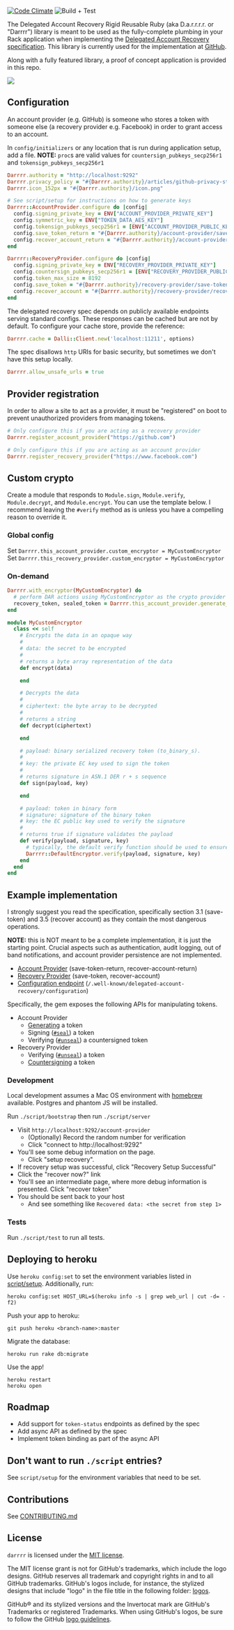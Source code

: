 [![Code Climate](https://codeclimate.com/github/github/darrrr/badges/gpa.svg)](https://codeclimate.com/github/github/darrrr)
![Build + Test](https://github.com/github/darrrr/workflows/Build%20+%20Test/badge.svg?branch=master)

The Delegated Account Recovery Rigid Reusable Ruby (aka D.a.r.r.r.r. or "Darrrr") library is meant to be used as the fully-complete plumbing in your Rack application when implementing the [Delegated Account Recovery specification](https://github.com/facebook/DelegatedRecoverySpecification). This library is currently used for the implementation at [GitHub](https://githubengineering.com/recover-accounts-elsewhere/).

Along with a fully featured library, a proof of concept application is provided in this repo.

![](/logos/dar-logo-transparent-small.png)

## Configuration

An account provider (e.g. GitHub) is someone who stores a token with someone else (a recovery provider e.g. Facebook) in order to grant access to an account.

In `config/initializers` or any location that is run during application setup, add a file. **NOTE:** `proc`s are valid values for `countersign_pubkeys_secp256r1` and `tokensign_pubkeys_secp256r1`

```ruby
Darrrr.authority = "http://localhost:9292"
Darrrr.privacy_policy = "#{Darrrr.authority}/articles/github-privacy-statement/"
Darrrr.icon_152px = "#{Darrrr.authority}/icon.png"

# See script/setup for instructions on how to generate keys
Darrrr::AccountProvider.configure do |config|
  config.signing_private_key = ENV["ACCOUNT_PROVIDER_PRIVATE_KEY"]
  config.symmetric_key = ENV["TOKEN_DATA_AES_KEY"]
  config.tokensign_pubkeys_secp256r1 = [ENV["ACCOUNT_PROVIDER_PUBLIC_KEY"]] || lambda { |provider, context| "you wouldn't do this in real life but procs are supported for this value" }
  config.save_token_return = "#{Darrrr.authority}/account-provider/save-token-return"
  config.recover_account_return = "#{Darrrr.authority}/account-provider/recover-account-return"
end

Darrrr::RecoveryProvider.configure do |config|
  config.signing_private_key = ENV["RECOVERY_PROVIDER_PRIVATE_KEY"]
  config.countersign_pubkeys_secp256r1 = [ENV["RECOVERY_PROVIDER_PUBLIC_KEY"]] || lambda { |provider, context| "you wouldn't do this in real life but procs are supported for this value" }
  config.token_max_size = 8192
  config.save_token = "#{Darrrr.authority}/recovery-provider/save-token"
  config.recover_account = "#{Darrrr.authority}/recovery-provider/recover-account"
end
```

The delegated recovery spec depends on publicly available endpoints serving standard configs. These responses can be cached but are not by default. To configure your cache store, provide the reference:

```ruby
Darrrr.cache = Dalli::Client.new('localhost:11211', options)
```

The spec disallows `http` URIs for basic security, but sometimes we don't have this setup locally.

```ruby
Darrrr.allow_unsafe_urls = true
```

## Provider registration

In order to allow a site to act as a provider, it must be "registered" on boot to prevent unauthorized providers from managing tokens.

```ruby
# Only configure this if you are acting as a recovery provider
Darrrr.register_account_provider("https://github.com")

# Only configure this if you are acting as an account provider
Darrrr.register_recovery_provider("https://www.facebook.com")
```

## Custom crypto

Create a module that responds to `Module.sign`, `Module.verify`, `Module.decrypt`, and `Module.encrypt`. You can use the template below. I recommend leaving the `#verify` method as is unless you have a compelling reason to override it.

### Global config

Set `Darrrr.this_account_provider.custom_encryptor = MyCustomEncryptor`
Set `Darrrr.this_recovery_provider.custom_encryptor = MyCustomEncryptor`

### On-demand

```ruby
Darrrr.with_encryptor(MyCustomEncryptor) do
  # perform DAR actions using MyCustomEncryptor as the crypto provider
  recovery_token, sealed_token = Darrrr.this_account_provider.generate_recovery_token(data: "foo", audience: recovery_provider, context: { user: current_user })
end
```

```ruby
module MyCustomEncryptor
  class << self
    # Encrypts the data in an opaque way
    #
    # data: the secret to be encrypted
    #
    # returns a byte array representation of the data
    def encrypt(data)

    end

    # Decrypts the data
    #
    # ciphertext: the byte array to be decrypted
    #
    # returns a string
    def decrypt(ciphertext)

    end

    # payload: binary serialized recovery token (to_binary_s).
    #
    # key: the private EC key used to sign the token
    #
    # returns signature in ASN.1 DER r + s sequence
    def sign(payload, key)

    end

    # payload: token in binary form
    # signature: signature of the binary token
    # key: the EC public key used to verify the signature
    #
    # returns true if signature validates the payload
    def verify(payload, signature, key)
      # typically, the default verify function should be used to ensure compatibility
      Darrrr::DefaultEncryptor.verify(payload, signature, key)
    end
  end
end
```

## Example implementation

I strongly suggest you read the specification, specifically section 3.1 (save-token) and 3.5 (recover account) as they contain the most dangerous operations.

**NOTE:** this is NOT meant to be a complete implementation, it is just the starting point. Crucial aspects such as authentication, audit logging, out of band notifications, and account provider persistence are not implemented.

* [Account Provider](controllers/account_provider_controller.rb) (save-token-return, recover-account-return)
* [Recovery Provider](controllers/recovery_provider_controller.rb) (save-token, recover-account)
* [Configuration endpoint](controllers/well_known_config_controller.rb) (`/.well-known/delegated-account-recovery/configuration`)

Specifically, the gem exposes the following APIs for manipulating tokens.
* Account Provider
  * [Generating](https://github.com/github/darrrr/blob/faafda5b1773e077c9c10b55b46216f97d13cd3b/lib/github/delegated_account_recovery/account_provider.rb#L49) a token
  * Signing ([`#seal`](https://github.com/github/darrrr/blob/faafda5b1773e077c9c10b55b46216f97d13cd3b/lib/github/delegated_account_recovery/crypto_helper.rb#L13)) a token
  * Verifying ([`#unseal`](https://github.com/github/darrrr/blob/faafda5b1773e077c9c10b55b46216f97d13cd3b/lib/github/delegated_account_recovery/crypto_helper.rb#L30)) a countersigned token
* Recovery Provider
  * Verifying ([`#unseal`](https://github.com/github/darrrr/blob/faafda5b1773e077c9c10b55b46216f97d13cd3b/lib/github/delegated_account_recovery/crypto_helper.rb#L30)) a token
  * [Countersigning](https://github.com/github/darrrr/blob/faafda5b1773e077c9c10b55b46216f97d13cd3b/lib/github/delegated_account_recovery/recovery_provider.rb#L60) a token

### Development

Local development assumes a Mac OS environment with [homebrew](https://brew.sh/) available. Postgres and phantom JS will be installed.

Run `./script/bootstrap` then run `./script/server`

* Visit `http://localhost:9292/account-provider`
  * (Optionally) Record the random number for verification
  * Click "connect to http://localhost:9292"
* You'll see some debug information on the page.
  * Click "setup recovery".
* If recovery setup was successful, click "Recovery Setup Successful"
* Click the "recover now?" link
* You'll see an intermediate page, where more debug information is presented. Click "recover token"
* You should be sent back to your host
  * And see something like `Recovered data: <the secret from step 1>`

### Tests

Run `./script/test` to run all tests.

## Deploying to heroku

Use `heroku config:set` to set the environment variables listed in [script/setup](/script/setup). Additionally, run:

```
heroku config:set HOST_URL=$(heroku info -s | grep web_url | cut -d= -f2)
```

Push your app to heroku:

```
git push heroku <branch-name>:master
```

Migrate the database:

```
heroku run rake db:migrate
```

Use the app!

```
heroku restart
heroku open
```

## Roadmap

* Add support for `token-status` endpoints as defined by the spec
* Add async API as defined by the spec
* Implement token binding as part of the async API

## Don't want to run `./script` entries?

See `script/setup` for the environment variables that need to be set.

## Contributions

See [CONTRIBUTING.md](CONTRIBUTING.md)

## License

`darrrr` is licensed under the [MIT license](LICENSE.md).

The MIT license grant is not for GitHub's trademarks, which include the logo designs. GitHub reserves all trademark and copyright rights in and to all GitHub trademarks. GitHub's logos include, for instance, the stylized designs that include "logo" in the file title in the following folder:  [logos](/logos).

GitHub® and its stylized versions and the Invertocat mark are GitHub's Trademarks or registered Trademarks. When using GitHub's logos, be sure to follow the GitHub [logo guidelines](https://github.com/logos).
